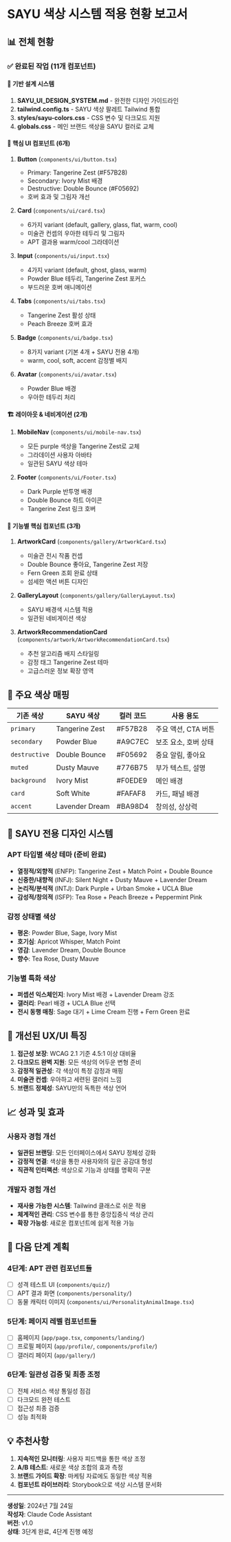 # SAYU 색상 시스템 적용 현황 보고서

## 📊 전체 현황

### ✅ 완료된 작업 (11개 컴포넌트)

#### 🎨 기반 설계 시스템
1. **SAYU_UI_DESIGN_SYSTEM.md** - 완전한 디자인 가이드라인
2. **tailwind.config.ts** - SAYU 색상 팔레트 Tailwind 통합
3. **styles/sayu-colors.css** - CSS 변수 및 다크모드 지원
4. **globals.css** - 메인 브랜드 색상을 SAYU 컬러로 교체

#### 🧩 핵심 UI 컴포넌트 (6개)
1. **Button** (`components/ui/button.tsx`)
   - Primary: Tangerine Zest (#F57B28)
   - Secondary: Ivory Mist 배경
   - Destructive: Double Bounce (#F05692)
   - 호버 효과 및 그림자 개선

2. **Card** (`components/ui/card.tsx`)
   - 6가지 variant (default, gallery, glass, flat, warm, cool)
   - 미술관 컨셉의 우아한 테두리 및 그림자
   - APT 결과용 warm/cool 그라데이션

3. **Input** (`components/ui/input.tsx`)
   - 4가지 variant (default, ghost, glass, warm)
   - Powder Blue 테두리, Tangerine Zest 포커스
   - 부드러운 호버 애니메이션

4. **Tabs** (`components/ui/tabs.tsx`)
   - Tangerine Zest 활성 상태
   - Peach Breeze 호버 효과

5. **Badge** (`components/ui/badge.tsx`)
   - 8가지 variant (기본 4개 + SAYU 전용 4개)
   - warm, cool, soft, accent 감정별 배지

6. **Avatar** (`components/ui/avatar.tsx`)
   - Powder Blue 배경
   - 우아한 테두리 처리

#### 🏗️ 레이아웃 & 네비게이션 (2개)
1. **MobileNav** (`components/ui/mobile-nav.tsx`)
   - 모든 purple 색상을 Tangerine Zest로 교체
   - 그라데이션 사용자 아바타
   - 일관된 SAYU 색상 테마

2. **Footer** (`components/ui/Footer.tsx`)
   - Dark Purple 반투명 배경
   - Double Bounce 하트 아이콘
   - Tangerine Zest 링크 호버

#### 🎨 기능별 핵심 컴포넌트 (3개)
1. **ArtworkCard** (`components/gallery/ArtworkCard.tsx`)
   - 미술관 전시 작품 컨셉
   - Double Bounce 좋아요, Tangerine Zest 저장
   - Fern Green 조회 완료 상태
   - 섬세한 액션 버튼 디자인

2. **GalleryLayout** (`components/gallery/GalleryLayout.tsx`)
   - SAYU 배경색 시스템 적용
   - 일관된 네비게이션 색상

3. **ArtworkRecommendationCard** (`components/artwork/ArtworkRecommendationCard.tsx`)
   - 추천 알고리즘 배지 스타일링
   - 감정 태그 Tangerine Zest 테마
   - 고급스러운 정보 확장 영역

## 🎨 주요 색상 매핑

| 기존 색상 | SAYU 색상 | 컬러 코드 | 사용 용도 |
|-----------|-----------|-----------|-----------|
| `primary` | Tangerine Zest | #F57B28 | 주요 액션, CTA 버튼 |
| `secondary` | Powder Blue | #A9C7EC | 보조 요소, 호버 상태 |
| `destructive` | Double Bounce | #F05692 | 중요 알림, 좋아요 |
| `muted` | Dusty Mauve | #776B75 | 부가 텍스트, 설명 |
| `background` | Ivory Mist | #F0EDE9 | 메인 배경 |
| `card` | Soft White | #FAFAF8 | 카드, 패널 배경 |
| `accent` | Lavender Dream | #BA98D4 | 창의성, 상상력 |

## 🌈 SAYU 전용 디자인 시스템

### APT 타입별 색상 테마 (준비 완료)
- **열정적/외향적** (ENFP): Tangerine Zest + Match Point + Double Bounce
- **신중한/내향적** (INFJ): Silent Night + Dusty Mauve + Lavender Dream  
- **논리적/분석적** (INTJ): Dark Purple + Urban Smoke + UCLA Blue
- **감성적/창의적** (ISFP): Tea Rose + Peach Breeze + Peppermint Pink

### 감정 상태별 색상
- **평온**: Powder Blue, Sage, Ivory Mist
- **호기심**: Apricot Whisper, Match Point
- **영감**: Lavender Dream, Double Bounce
- **향수**: Tea Rose, Dusty Mauve

### 기능별 특화 색상
- **퍼셉션 익스체인지**: Ivory Mist 배경 + Lavender Dream 강조
- **갤러리**: Pearl 배경 + UCLA Blue 선택
- **전시 동행 매칭**: Sage 대기 + Lime Cream 진행 + Fern Green 완료

## 🎯 개선된 UX/UI 특징

1. **접근성 보장**: WCAG 2.1 기준 4.5:1 이상 대비율
2. **다크모드 완벽 지원**: 모든 색상의 어두운 변형 준비
3. **감정적 일관성**: 각 색상이 특정 감정과 매핑
4. **미술관 컨셉**: 우아하고 세련된 갤러리 느낌
5. **브랜드 정체성**: SAYU만의 독특한 색상 언어

## 📈 성과 및 효과

### 사용자 경험 개선
- **일관된 브랜딩**: 모든 인터페이스에서 SAYU 정체성 강화
- **감정적 연결**: 색상을 통한 사용자와의 깊은 공감대 형성
- **직관적 인터랙션**: 색상으로 기능과 상태를 명확히 구분

### 개발자 경험 개선
- **재사용 가능한 시스템**: Tailwind 클래스로 쉬운 적용
- **체계적인 관리**: CSS 변수를 통한 중앙집중식 색상 관리
- **확장 가능성**: 새로운 컴포넌트에 쉽게 적용 가능

## 🚀 다음 단계 계획

### 4단계: APT 관련 컴포넌트들
- [ ] 성격 테스트 UI (`components/quiz/`)
- [ ] APT 결과 화면 (`components/personality/`)
- [ ] 동물 캐릭터 이미지 (`components/ui/PersonalityAnimalImage.tsx`)

### 5단계: 페이지 레벨 컴포넌트들  
- [ ] 홈페이지 (`app/page.tsx`, `components/landing/`)
- [ ] 프로필 페이지 (`app/profile/`, `components/profile/`)
- [ ] 갤러리 페이지 (`app/gallery/`)

### 6단계: 일관성 검증 및 최종 조정
- [ ] 전체 서비스 색상 통일성 점검
- [ ] 다크모드 완전 테스트
- [ ] 접근성 최종 검증
- [ ] 성능 최적화

## 💡 추천사항

1. **지속적인 모니터링**: 사용자 피드백을 통한 색상 조정
2. **A/B 테스트**: 새로운 색상 조합의 효과 측정  
3. **브랜드 가이드 확장**: 마케팅 자료에도 동일한 색상 적용
4. **컴포넌트 라이브러리**: Storybook으로 색상 시스템 문서화

---

**생성일**: 2024년 7월 24일  
**작성자**: Claude Code Assistant  
**버전**: v1.0  
**상태**: 3단계 완료, 4단계 진행 예정
